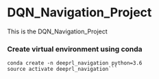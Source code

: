 # DQN_Navigation_Project
This is the DQN_Navigation_Project 

### Create virtual environment using conda

```
conda create -n deeprl_navigation python=3.6
source activate deeprl_navigation```
